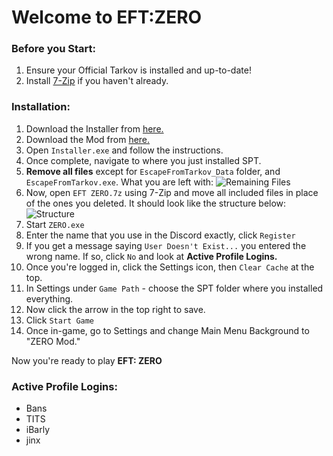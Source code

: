 # Welcome to EFT:ZERO

### Before you Start:

1. Ensure your Official Tarkov is installed and up-to-date!
3. Install [7-Zip](https://www.7-zip.org/a/7z2409-x64.exe) if you haven't already.

### Installation:

1. Download the Installer from [here.](https://syncade.gg/spt)
2. Download the Mod from [here.](https://syncade.gg/zero)
3. Open `Installer.exe` and follow the instructions.
4. Once complete, navigate to where you just installed SPT.
5. **Remove all files** except for `EscapeFromTarkov_Data` folder, and `EscapeFromTarkov.exe`. What you are left with:
![Remaining Files](https://gitfront.io/r/bansakai/em1m9ZL7VfDC/ZERO/raw/Resources/Remains.png)
6. Now, open `EFT ZERO.7z` using 7-Zip and move all included files in place of the ones you deleted. It should look like the structure below:
![Structure](https://gitfront.io/r/bansakai/em1m9ZL7VfDC/ZERO/raw/Resources/Structure.png)
7. Start `ZERO.exe`
8. Enter the name that you use in the Discord exactly, click `Register`
9. If you get a message saying `User Doesn't Exist...` you entered the wrong name. If so, click `No` and look at **Active Profile Logins.**
10. Once you're logged in, click the Settings icon, then `Clear Cache` at the top.
11. In Settings under `Game Path` - choose the SPT folder where you installed everything.
12. Now click the arrow in the top right to save.
13. Click `Start Game`
14. Once in-game, go to Settings and change Main Menu Background to "ZERO Mod."

Now you're ready to play **EFT: ZERO**

### Active Profile Logins:

- Bans
- TITS
- iBarly
- jinx
